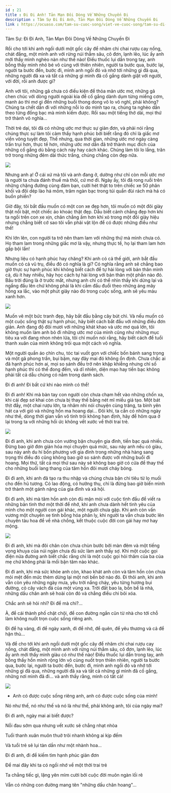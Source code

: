 ```yaml
---
id : 21
title : Đi Đi Anh! Tản Mạn Đôi Dòng Về Những Chuyến Đi
description : Tâm Sự Đi Đi Anh, Tản Mạn Đôi Dòng Về Những Chuyến Đi
link : https://ocuaso.com/tam-su-cuoc-song/viet-ve-cuoc-song/tam-su-di-di-anh-tan-man-doi-dong-ve-nhung-chuyen-di.html
---
```


Tâm Sự: Đi Đi Anh, Tản Mạn Đôi Dòng Về Những Chuyến Đi

Rồi cho tới khi anh ngồi dưới một gốc cây để nhâm chi chai rượu cay nồng,
chát đắng, một mình anh với rừng núi thẳm sâu, cô đơn, lạnh lẽo, lúc ấy
anh mới thấy mình nghèo nàn như thế nào! Điếu thuốc lụi dần trong tay, anh
bỗng thấy mình nhỏ bé vô cùng với thiên nhiên, người ta bước qua, bước lại,
người ta bước đến, bước đi, mình anh ngồi đó và nhớ tới những gì đã qua,
những người đã xa và tất cả những gì mình đã cố gắng dành giật với người,
với đời, rồi anh được gì?

Anh với tôi, những gã chưa có điều kiện để thỏa mãn ước mơ, những gã chen
chúc với dòng người ngoài kia để cố gắng dành dụm từng miếng cơm, manh áo
thì mơ gì đến những buổi thong dong vô lo vô nghĩ, phải không? Chúng ta
chết dần đi với những nỗi lo do mình tạo ra, chúng ta nghèo dần theo từng
đồng bạc mà mình kiếm được. Rồi sau một tiếng thở dài, mọi thứ trở thành
vô nghĩa...

Thời trẻ dại, tôi đã có những ước mơ thực sự giản đơn, và phải nói rằng
chúng thực sự làm tôi cảm thấy hạnh phúc bởi biết rằng đó chỉ là giấc mơ
viển vông tuyệt đẹp. Thế nhưng, qua thời gian, những ước mơ ngày càng trần
trụi hơn, thực tế hơn, những ước mơ dần đã trở thành mục đích của những
cố gắng dù bằng cách này hay cách khác. Chúng làm tôi lo lắng, trăn trở
trong những đêm dài thức trắng, chúng chẳng còn đẹp nữa.

![](https://ocuaso.com/wp-content/uploads/2016/08/tam-su-di-di-anh-tan-man-doi-dong-ve-nhung-chuyen-di-2.jpg)

Nhưng anh ạ! Ở cái xứ mà tôi và anh đang ở, dường như chỉ còn mỗi ước mơ
là người ta chưa đánh thuế mà thôi, cứ mơ đi. Ngày ấy, tôi đã rong ruổi
trên những chặng đường cùng đám bạn, cười hét thật to trên chiếc xe 50 phân
khối và đôi dép lào há mõm, trăm ngàn bạc trong túi quần đùi rách mà há
có buồn phiền?

Giờ đây, tôi bắt đầu muốn có một con xe đẹp hơn, tôi muốn có một đôi giày
thật nổi bật, một chiếc áo khoác thật đẹp. Dẫu biết cảnh chẳng đẹp hơn khi
ta ngồi trên con xe xịn, chân chẳng ấm hơn khi xỏ trong một đôi giày hiệu
nhưng chẳng biết cớ sao tôi vẫn phải vật lộn để có được những điều như thế!

Khi lớn lên, con người ta trở nên tham lam với những thứ mà mình chưa có.
Họ tham lam trong những giấc mơ là vậy, nhưng thực tế, họ lại tham lam hơn
gấp bội lần!

Nhưng liệu có hạnh phúc hay chăng? Khi anh có cả thế giới, anh bắt đầu muốn
có cả vũ trụ, điều đó có nghĩa là gì? Có nghĩa rằng anh sẽ chẳng bao giờ
thực sự hạnh phúc khi không biết cách để tự hài lòng với bản thân mình cả,
dù ít hay nhiều, hãy học cách tự hài lòng với bản thân một phần nào đó.
Bầu trời đúng là ở trước mắt, nhưng anh chỉ có thể nhìn thấy khi dừng lại
và ngẩng đầu lên chứ không phải là khi cắm đầu đuổi theo những áng mây hồng
xa lắc, vào một phút giây nào đó trong cuộc sống, anh sẽ yêu màu xanh hơn.

![](https://ocuaso.com/wp-content/uploads/2016/08/tam-su-di-di-anh-tan-man-doi-dong-ve-nhung-chuyen-di-3.jpg)

Muốn vẽ một bức tranh đẹp, hãy bắt đầu bằng cây bút chì. Và nếu muốn có
một cuộc sống thật sự hạnh phúc, hãy biết cách bắt đầu với những điều đơn
giản. Anh đang độ đôi mươi với những khát khao và ước mơ quá lớn, tôi không
muốn làm anh bỏ đi những ước mơ của mình cũng như những mục tiêu xa vời
đang nhon nhén lửa, tôi chỉ muốn nói rằng, hãy biết cách để tuổi thanh xuân
của mình không trôi qua một cách vô nghĩa.

Một người quần áo chỉn chu, tóc tai vuốt gọn với chiếc bốn bánh sang trọng
và một gã phong trần, bụi bặm, nay đây mai đó không ổn định. Chưa chắc ai
đã hạnh phúc hơn ai, mọi so sánh đều trở nên khập khiễng nhưng chỉ số hạnh
phúc thì có thể đong đếm, và dĩ nhiên, diện mạo hay tiền bạc không phải
tất cả dẫu chúng có nằm trong danh sách.

Đi đi anh! Đi bất cứ khi nào mình có thể!

Đi đi anh! Khi mà bàn tay con người còn chưa chạm hết vào những chốn xa,
khi cái đẹp sơ khai còn chưa bị thay thế bằng nét mĩ miều giả tạo. Một bát
thịt đầy, một chai rượu lớn, ta nhâm nhi nói chuyện cùng trăng, ta bình
yên hát ca với gió và những hồn ma hoang dại... Đôi khi, ta cần có những
ngày như thế, dòng thời gian vẫn vô tình trôi không hạn định, hãy để hôm
qua ở lại trong ta với những hồi ức không vết xước về thời trai trẻ.

![](https://ocuaso.com/wp-content/uploads/2016/07/tam-su-qua-khu-thanh-yen.jpg)

Đi đi anh, khi anh chưa còn vướng bận chuyện gia đình, tiền bạc quá nhiều.
Đừng bao giờ đơn giản hóa mọi chuyện quá mức, sau này anh nếu có giàu, sau
này anh du hí bốn phương với gia đình trong những nhà hàng sang trọng thì
điều đó cũng không bao giờ so sánh được với những buổi đi hoang. Mọi thứ,
tất cả mọi thứ sau này sẽ không bao giờ có cửa để thay thế cho những buổi
lang thang của tâm hồn đôi mươi cháy bỏng.

Đi đi anh, khi anh đã tạo ra thu nhập và chúng chưa bận chi tiêu từ lọ muối
cho đến hũ tương. Có lao động, có hưởng thụ, chỉ là đừng bao giờ biến mình
trở thành một gánh nặng của gia đình và xã hội.

Đi đi anh, khi mà tâm hồn anh còn đủ mặn mòi với cuộc tình đầu để viết ra
những bản tình thơ một thời để nhớ, khi anh chưa dành hết tình yêu của mình
cho một người con gái khác, một người chưa gặp. Khi anh còn vấn vương một
chuyến xe tình bỗng hóa phân ly, khi người ta vẫn chưa bước lên chuyến tàu
hoa để về nhà chồng, kết thuộc cuộc đời con gái hay mơ hay mộng.

![](https://ocuaso.com/wp-content/uploads/2016/07/tam-su-tam-tinh-voi-nhung-chuyen-di.jpg)

Đi đi anh, khi mà đôi chân còn chưa chùn bước bởi màn đêm và một tiếng vọng
khuya của núi ngàn chưa đủ sức làm anh thấy sợ. Khi một cuộc gọi điện nửa
đường anh biết chắc rằng chỉ là một cuộc gọi hỏi thăm của ba của mẹ chứ
không phải là mối bận tâm nào khác.

Đi đi anh, khi mà sức khỏe anh còn, khao khát anh còn và tâm hồn còn chưa
mỏi mệt đến mức thèm dừng lại một nơi bến bờ nào đó. Đi thôi anh, khi anh
vẫn còn yêu những ngày mưa, yêu trời nắng cháy, yêu từng hương bụi đường,
cỏ cây vách đá của một vùng xa. Trời đất bao la, bốn bể là nhà, những dấu
chân anh sẽ hoài còn đó và chẳng điều chi bôi xóa.

Chắc anh sẽ hỏi nhỉ? Đi để mà chi?...

À, để cái thành phố chật chội, để con đường ngắn cũn từ nhà cho tới chỗ
làm không nuốt trọn cuộc sống riêng anh.

Đi để hạ vàng, đi để ngày xanh, đi để nhớ, để quên, để yêu thương và cả
để hận thù...

Và để cho tới khi anh ngồi dưới một gốc cây để nhâm chi chai rượu cay nồng,
chát đắng, một mình anh với rừng núi thẳm sâu, cô đơn, lạnh lẽo, lúc ấy
anh mới thấy mình giàu có như thế nào! Điếu thuốc lụi dần trong tay, anh
bỗng thấy hồn mình rộng lớn vô cùng nuốt trọn thiên nhiên, người ta bước
qua, bước lại, người ta bước đến, bước đi, mình anh ngồi đó và nhớ tới những
gì đã qua, những người đã xa và tất cả những gì mình đã cố gắng, những nơi
mình đã đi... và anh thấy rằng, mình có tất cả!

![](https://ocuaso.com/wp-content/uploads/2016/08/tam-su-di-di-anh-tan-man-doi-dong-ve-nhung-chuyen-di.jpg)

- Anh có được cuộc sống riêng anh, anh có được cuộc sống của mình!

Nó như thế, nó như thế và nó là như thế, phải không anh, tôi của ngày mai?

Đi đi anh, ngày mai ai biết được?

Nỗi đau sớm qua nhưng vết xước sẽ chẳng nhạt nhòa

Tuổi thanh xuân muôn thuở trôi nhanh không ai kịp đếm

Và tuổi trẻ sẽ lụi tàn dần như một nhành hoa...

Đi đi anh, đi để kiếm tìm hạnh phúc giản đơn

Để mai đây khi ta có ngồi nhớ về một thời trai trẻ

Ta chẳng tiếc gì, lặng yên mỉm cười bởi cuộc đời muôn ngàn lối rẽ

Vẫn có những con đường mang tên "những dấu chân hoang"...